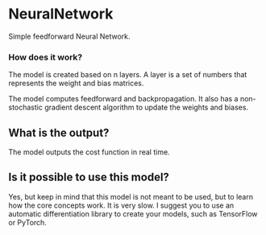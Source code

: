 # NeuralNetwork
Simple feedforward Neural Network.

### How does it work?
The model is created based on n layers. A layer is a set of numbers that represents the weight and bias matrices.

The model computes feedforward and backpropagation. It also has a non-stochastic gradient descent algorithm to update
the weights and biases.

## What is the output?
The model outputs the cost function in real time.

## Is it possible to use this model?
Yes, but keep in mind that this model is not meant to be used, but to learn how the core concepts work. It is very slow. I suggest you to use an automatic differentiation library to create your models, such as TensorFlow or PyTorch.
